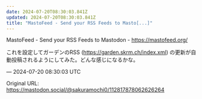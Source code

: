 ```yaml
---
date: 2024-07-20T08:30:03.841Z
updated: 2024-07-20T08:30:03.841Z
title: "MastoFeed - Send your RSS Feeds to Masto[...]"
---
```


<p>MastoFeed - Send your RSS Feeds to Mastodon - <a href="https://mastofeed.org/" target="_blank" rel="nofollow noopener" translate="no"><span class="invisible">https://</span><span class="">mastofeed.org/</span><span class="invisible"></span></a></p><p>これを設定してガーデンのRSS (<a href="https://garden.skrm.ch/index.xml" target="_blank" rel="nofollow noopener" translate="no"><span class="invisible">https://</span><span class="">garden.skrm.ch/index.xml</span><span class="invisible"></span></a>) の更新が自動投稿されるようにしてみた。どんな感じになるかな。</p>

&mdash; 2024-07-20 08:30:03 UTC

Original URL: https://mastodon.social/@sakuramochi0/112817878062626264
